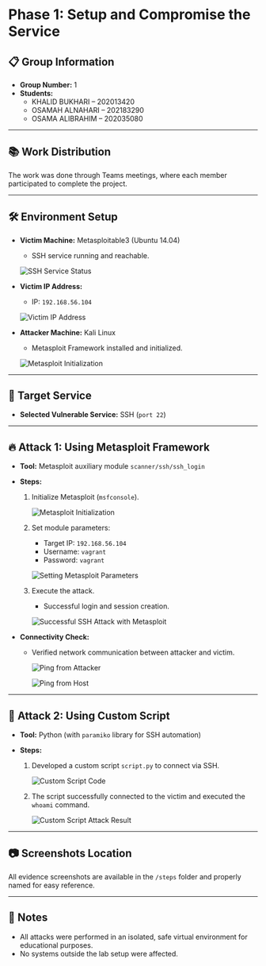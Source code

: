 # Phase 1: Setup and Compromise the Service

## 📋 Group Information

- **Group Number:** 1
- **Students:**
  - KHALID BUKHARI – 202013420
  - OSAMAH ALNAHARI – 202183290
  - OSAMA ALIBRAHIM – 202035080

---

## 📚 Work Distribution

The work was done through Teams meetings, where each member participated to complete the project.

---

## 🛠️ Environment Setup

- **Victim Machine:** Metasploitable3 (Ubuntu 14.04)

  - SSH service running and reachable.

  ![SSH Service Status](steps/phase%201%20SSH%20status%20for%20attacking%205.PNG)

- **Victim IP Address:**

  - IP: `192.168.56.104`

  ![Victim IP Address](steps/phase%20ip%20of%20victim%202.PNG)

- **Attacker Machine:** Kali Linux

  - Metasploit Framework installed and initialized.

  ![Metasploit Initialization](steps/phase%201%20meta%20initialization%201.PNG)

---

## 🎯 Target Service

- **Selected Vulnerable Service:** SSH (`port 22`)

---

## 🔥 Attack 1: Using Metasploit Framework

- **Tool:** Metasploit auxiliary module `scanner/ssh/ssh_login`
- **Steps:**

  1. Initialize Metasploit (`msfconsole`).

     ![Metasploit Initialization](steps/phase%201%20metasploit%20in%20kali%206.PNG)

  2. Set module parameters:

     - Target IP: `192.168.56.104`
     - Username: `vagrant`
     - Password: `vagrant`

     ![Setting Metasploit Parameters](steps/phase%201%20metasploit%20parameters%207.PNG)

  3. Execute the attack.

     - Successful login and session creation.

     ![Successful SSH Attack with Metasploit](steps/phase%201%20attacking%20ssh%207.PNG)

- **Connectivity Check:**

  - Verified network communication between attacker and victim.

    ![Ping from Attacker](steps/phase%201%20pinging%20from%20attacket%20to%20vicitm%204.PNG)

    ![Ping from Host](steps/phase%201%20pinging%20from%20host%20to%20victim%203.PNG)

---

## 🧠 Attack 2: Using Custom Script

- **Tool:** Python (with `paramiko` library for SSH automation)
- **Steps:**

  1. Developed a custom script `script.py` to connect via SSH.

     ![Custom Script Code](steps/phase%201%20script%209.PNG)

  2. The script successfully connected to the victim and executed the `whoami` command.

     ![Custom Script Attack Result](steps/phase%201%20script%20attack%208.PNG)

---

## 📷 Screenshots Location

All evidence screenshots are available in the `/steps` folder and properly named for easy reference.

---

## 📝 Notes

- All attacks were performed in an isolated, safe virtual environment for educational purposes.
- No systems outside the lab setup were affected.
